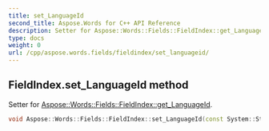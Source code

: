 ```yaml
---
title: set_LanguageId
second_title: Aspose.Words for C++ API Reference
description: Setter for Aspose::Words::Fields::FieldIndex::get_LanguageId. 
type: docs
weight: 0
url: /cpp/aspose.words.fields/fieldindex/set_languageid/
---
```

## FieldIndex.set_LanguageId method


Setter for [Aspose::Words::Fields::FieldIndex::get_LanguageId](./get_languageid/).

```cpp
void Aspose::Words::Fields::FieldIndex::set_LanguageId(const System::String &value)
```


